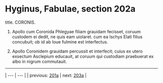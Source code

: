 # Hyginus, Fabulae, section 202a

title. CORONIS.



1. Apollo cum Coronida Phlegyae filiam grauidam fecisset, coruum custodem ei dedit, ne quis eam uiolaret. cum ea Ischys Elati filius concubuit; ob id ab Ioue fulmine est interfectus.



2. Apollo Coronidem grauidam percussit et interfecit; cuius ex utero exsectum Asclepium educauit, at coruum qui custodiam praebuerat ex albo in nigrum commutauit.



---

| --- | --- |
| previous: [201a](../201a/) | next: [203a](../203a/) |